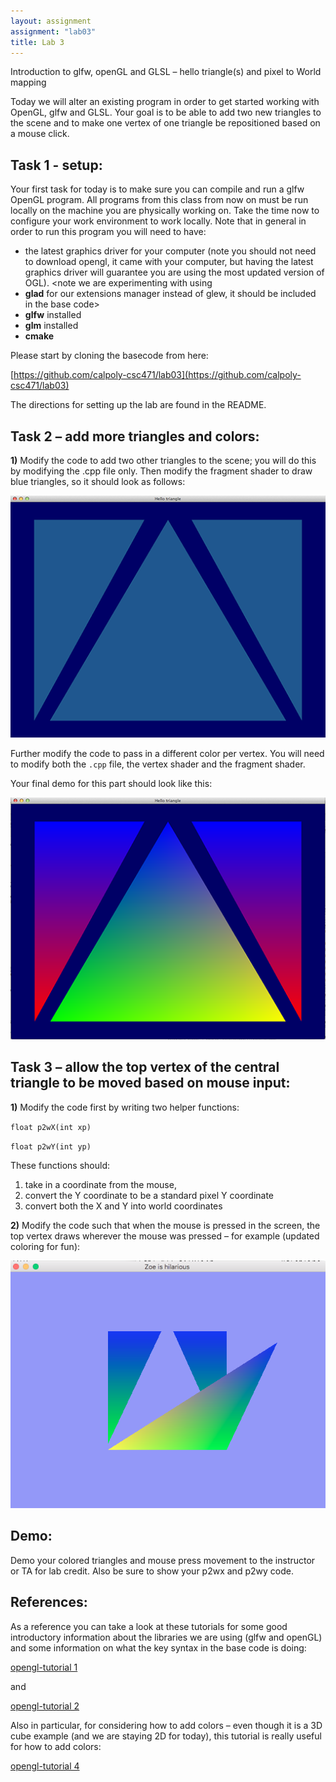 ```yaml
---
layout: assignment
assignment: "lab03"
title: Lab 3
---
```


Introduction to glfw, openGL and GLSL – hello triangle(s) and pixel to World mapping

Today we will alter an existing program in order to get started working with OpenGL,
glfw and GLSL. Your goal is to be able to add two new triangles to the scene and to make
one vertex of one triangle be repositioned based on a mouse click.

## Task 1 - setup:

Your first task for today is to make sure you can compile and run a glfw OpenGL
program. All programs from this class from now on must be run locally on the machine
you are physically working on. Take the time now to configure your work environment
to work locally. Note that in general in order to run this program you will need to have:

- the latest graphics driver for your computer (note you should not need to download
  opengl, it came with your computer, but having the latest graphics driver will guarantee
  you are using the most updated version of OGL). <note we are experimenting with using
- **glad** for our extensions manager instead of glew, it should be included in the base code>
- **glfw** installed
- **glm** installed
- **cmake**

Please start by cloning the basecode from here:

[https://github.com/calpoly-csc471/lab03](https://github.com/calpoly-csc471/lab03)

The directions for setting up the lab are found in the README.



## Task 2 – add more triangles and colors:

**1)** Modify the code to add two other triangles to the scene;
you will do this by modifying the .cpp file only.
Then modify the fragment shader to draw blue triangles, so it should look as follows:

![lab03_1](lab3_1.png)

Further modify the code to pass in a different color per vertex. You will need to modify
both the `.cpp` file, the vertex shader and the fragment shader.

Your final demo for this part should look like this:

![lab03_2](lab3_2.png)

## Task 3 – allow the top vertex of the central triangle to be moved based on mouse input:

**1)** Modify the code first by writing two helper functions:

`float p2wX(int xp)`

`float p2wY(int yp)`

These functions should:

1. take in a coordinate from the mouse,
2. convert the Y coordinate to be a standard pixel Y coordinate
3. convert both the X and Y into world coordinates

**2)** Modify the code such that when the mouse is pressed in the screen, the top
vertex draws wherever the mouse was pressed – for example (updated coloring for fun):

![lab03_3](lab3_3.png)



## Demo:

Demo your colored triangles and mouse press movement to the instructor or TA
for lab credit. Also be sure to show your p2wx and p2wy code.



## References:

As a reference you can take a look at these tutorials for some good introductory
information about the libraries we are using (glfw and openGL) and some information
on what the key syntax in the base code is doing:

[opengl-tutorial 1](http://www.opengl-tutorial.org/beginners-tutorials/tutorial-1-opening-a-window/)

and

[opengl-tutorial 2](http://www.opengl-tutorial.org/beginners-tutorials/tutorial-2-the-first-triangle/)

Also in particular, for considering how to add colors – even though it is a 3D cube
example (and we are staying 2D for today), this tutorial is really useful for how to add
colors:

[opengl-tutorial 4](http://www.opengl-tutorial.org/beginners-tutorials/tutorial-4-a-colored-cube/)
